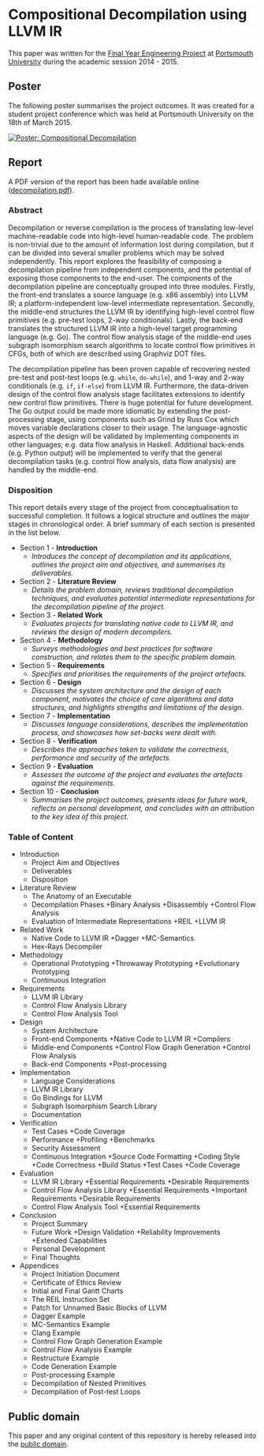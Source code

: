 # Compositional Decompilation using LLVM IR

This paper was written for the [Final Year Engineering Project][PJE40] at [Portsmouth University] during the academic session 2014 - 2015.

[PJE40]: https://register.port.ac.uk/apex/f?p=111:3:0::NO::P3_UNIT_ID:397236263
[Portsmouth University]: http://www.port.ac.uk/

## Poster

The following poster summarises the project outcomes. It was created for a student project conference which was held at Portsmouth University on the 18th of March 2015.

[![Poster: Compositional Decompilation](https://raw.githubusercontent.com/mewpaper/decompilation/master/poster/poster.png)](https://raw.githubusercontent.com/mewpaper/decompilation/master/poster/poster.pdf)

## Report

A PDF version of the report has been hade available online ([decompilation.pdf](https://raw.githubusercontent.com/mewpaper/decompilation/master/decompilation.pdf)).

### Abstract

Decompilation or reverse compilation is the process of translating low-level machine-readable code into high-level human-readable code. The problem is non-trivial due to the amount of information lost during compilation, but it can be divided into several smaller problems which may be solved independently. This report explores the feasibility of composing a decompilation pipeline from independent components, and the potential of exposing those components to the end-user. The components of the decompilation pipeline are conceptually grouped into three modules. Firstly, the front-end translates a source language (e.g. x86 assembly) into LLVM IR; a platform-independent low-level intermediate representation. Secondly, the middle-end structures the LLVM IR by identifying high-level control flow primitives (e.g. pre-test loops, 2-way conditionals). Lastly, the back-end translates the structured LLVM IR into a high-level target programming language (e.g. Go). The control flow analysis stage of the middle-end uses subgraph isomorphism search algorithms to locate control flow primitives in CFGs, both of which are described using Graphviz DOT files.

The decompilation pipeline has been proven capable of recovering nested pre-test and post-test loops (e.g. `while`, `do-while`), and 1-way and 2-way conditionals (e.g. `if`, `if-else`) from LLVM IR. Furthermore, the data-driven design of the control flow analysis stage facilitates extensions to identify new control flow primitives. There is huge potential for future development. The Go output could be made more idiomatic by extending the post-processing stage, using components such as Grind by Russ Cox which moves variable declarations closer to their usage. The language-agnostic aspects of the design will be validated by implementing components in other languages; e.g. data flow analysis in Haskell. Additional back-ends (e.g. Python output) will be implemented to verify that the general decompilation tasks (e.g. control flow analysis, data flow analysis) are handled by the middle-end.


### Disposition

This report details every stage of the project from conceptualisation to successful completion. It follows a logical structure and outlines the major stages in chronological order. A brief summary of each section is presented in the list below.

* Section 1 - **Introduction**
    - *Introduces the concept of decompilation and its applications, outlines the project aim and objectives, and summarises its deliverables.*
* Section 2 - **Literature Review**
    - *Details the problem domain, reviews traditional decompilation techniques, and evaluates potential intermediate representations for the decompilation pipeline of the project.*
* Section 3 - **Related Work**
    - *Evaluates projects for translating native code to LLVM IR, and reviews the design of modern decompilers.*
* Section 4 - **Methodology**
    - *Surveys methodologies and best practices for software construction, and relates them to the specific problem domain.*
* Section 5 - **Requirements**
    - *Specifies and prioritises the requirements of the project artefacts.*
* Section 6 - **Design**
    - *Discusses the system architecture and the design of each component, motivates the choice of core algorithms and data structures, and highlights strengths and limitations of the design.*
* Section 7 - **Implementation**
    - *Discusses language considerations, describes the implementation process, and showcases how set-backs were dealt with.*
* Section 8 - **Verification**
    - *Describes the approaches taken to validate the correctness, performance and security of the artefacts.*
* Section 9 - **Evaluation**
    - *Assesses the outcome of the project and evaluates the artefacts against the requirements.*
* Section 10 - **Conclusion**
    - *Summarises the project outcomes, presents ideas for future work, reflects on personal development, and concludes with an attribution to the key idea of this project.*

### Table of Content

* Introduction
    - Project Aim and Objectives
    - Deliverables
    - Disposition
* Literature Review
    - The Anatomy of an Executable
    - Decompilation Phases
        +Binary Analysis
        +Disassembly
        +Control Flow Analysis
    - Evaluation of Intermediate Representations
        +REIL
        +LLVM IR
* Related Work
    - Native Code to LLVM IR
        +Dagger
        +MC-Semantics
    - Hex-Rays Decompiler
* Methodology
    - Operational Prototyping
        +Throwaway Prototyping
        +Evolutionary Prototyping
    - Continuous Integration
* Requirements
    - LLVM IR Library
    - Control Flow Analysis Library
    - Control Flow Analysis Tool
* Design
    - System Architecture
    - Front-end Components
        +Native Code to LLVM IR
        +Compilers
    - Middle-end Components
        +Control Flow Graph Generation
        +Control Flow Analysis
    - Back-end Components
        +Post-processing
* Implementation
    - Language Considerations
    - LLVM IR Library
    - Go Bindings for LLVM
    - Subgraph Isomorphism Search Library
    - Documentation
* Verification
    - Test Cases
        +Code Coverage
    - Performance
        +Profiling
        +Benchmarks
    - Security Assessment
    - Continuous Integration
        +Source Code Formatting
        +Coding Style
        +Code Correctness
        +Build Status
        +Test Cases
        +Code Coverage
* Evaluation
    - LLVM IR Library
        +Essential Requirements
        +Desirable Requirements
    - Control Flow Analysis Library
        +Essential Requirements
        +Important Requirements
        +Desirable Requirements
    - Control Flow Analysis Tool
        +Essential Requirements
* Conclusion
    - Project Summary
    - Future Work
        +Design Validation
        +Reliability Improvements
        +Extended Capabilities
    - Personal Development
    - Final Thoughts
* Appendices
    - Project Initiation Document
    - Certificate of Ethics Review
    - Initial and Final Gantt Charts
    - The REIL Instruction Set
    - Patch for Unnamed Basic Blocks of LLVM
    - Dagger Example
    - MC-Semantics Example
    - Clang Example
    - Control Flow Graph Generation Example
    - Control Flow Analysis Example
    - Restructure Example
    - Code Generation Example
    - Post-processing Example
    - Decompilation of Nested Primitives
    - Decompilation of Post-test Loops

## Public domain

This paper and any original content of this repository is hereby released into the [public domain].

[public domain]: https://creativecommons.org/publicdomain/zero/1.0/
